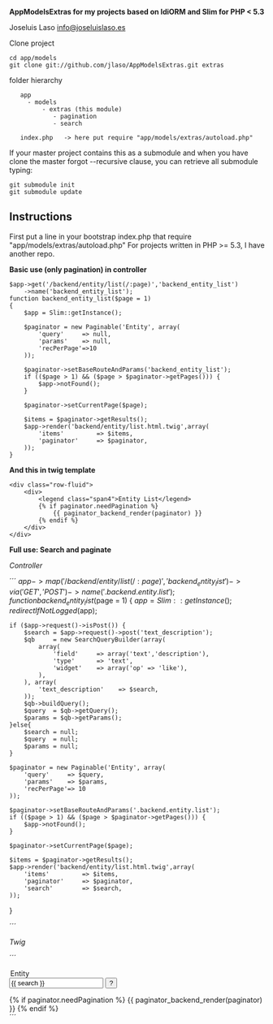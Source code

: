 **AppModelsExtras for my projects based on IdiORM and Slim for PHP < 5.3**

Joseluis Laso <info@joseluislaso.es>

Clone project
```
cd app/models
git clone git://github.com/jlaso/AppModelsExtras.git extras

```
folder hierarchy
```
   app
     - models
         - extras (this module)
            - pagination
            - search

   index.php   -> here put require "app/models/extras/autoload.php"

```

If your master project contains this as a submodule and when you have clone the master forgot
--recursive clause, you can retrieve all submodule typing:
```
git submodule init
git submodule update
```

## Instructions

First put a line in your bootstrap index.php that require "app/models/extras/autoload.php"
For projects written in PHP >= 5.3, I have another repo.


**Basic use (only pagination) in controller**

```
$app->get('/backend/entity/list(/:page)','backend_entity_list')
    ->name('backend_entity_list');
function backend_entity_list($page = 1)
{
    $app = Slim::getInstance();

    $paginator = new Paginable('Entity', array(
        'query'     => null,
        'params'    => null,
        'recPerPage'=>10
    ));

    $paginator->setBaseRouteAndParams('backend_entity_list');
    if (($page > 1) && ($page > $paginator->getPages())) {
        $app->notFound();
    }

    $paginator->setCurrentPage($page);

    $items = $paginator->getResults();
    $app->render('backend/entity/list.html.twig',array(
        'items'         => $items,
        'paginator'     => $paginator,
    ));
}
```

**And this in twig template**

```
<div class="row-fluid">
    <div>
        <legend class="span4">Entity List</legend>
        {% if paginator.needPagination %}
            {{ paginator_backend_render(paginator) }}
        {% endif %}
    </div>
</div>

```

**Full use: Search and paginate**

*Controller*

´´´
$app->map('/backend/entity/list(/:page)','backend_entity_list')
    ->via('GET','POST')
    ->name('.backend.entity.list');
function backend_entity_list($page = 1)
{
    $app = Slim::getInstance();
    redirectIfNotLogged($app);

    if ($app->request()->isPost()) {
        $search = $app->request()->post('text_description');
        $qb     = new SearchQueryBuilder(array(
            array(
                'field'     => array('text','description'),
                'type'      => 'text',
                'widget'    => array('op' => 'like'),
            ),
        ), array(
            'text_description'    => $search,
        ));
        $qb->buildQuery();
        $query  = $qb->getQuery();
        $params = $qb->getParams();
    }else{
        $search = null;
        $query  = null;
        $params = null;
    }

    $paginator = new Paginable('Entity', array(
        'query'     => $query,
        'params'    => $params,
        'recPerPage'=> 10
    ));

    $paginator->setBaseRouteAndParams('.backend.entity.list');
    if (($page > 1) && ($page > $paginator->getPages())) {
        $app->notFound();
    }

    $paginator->setCurrentPage($page);

    $items = $paginator->getResults();
    $app->render('backend/entity/list.html.twig',array(
        'items'         => $items,
        'paginator'     => $paginator,
        'search'        => $search,
    ));
}

´´´

*Twig*

´´´
<div class="row-fluid">
    <div class="span4">
        <form action="#" id="form-search" method="post">
            <legend class="span4">Entity</legend>
            <input type="search" class="span6" name="text_description"
                   placeholder="Search..." value="{{ search }}">
            <input type="submit" class="btn btn-primary pull-right" value="?" />
        </form>
    </div>
    {% if paginator.needPagination %}
        {{ paginator_backend_render(paginator) }}
    {% endif %}
</div>
´´´


